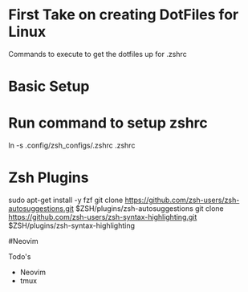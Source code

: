 # First Take on creating DotFiles for Linux
Commands to execute to get the dotfiles up for .zshrc

# Basic Setup

# Run command to setup zshrc
ln -s .config/zsh_configs/.zshrc .zshrc

# Zsh Plugins
sudo apt-get install -y fzf
git clone https://github.com/zsh-users/zsh-autosuggestions.git $ZSH/plugins/zsh-autosuggestions
git clone https://github.com/zsh-users/zsh-syntax-highlighting.git $ZSH/plugins/zsh-syntax-highlighting

#Neovim


Todo's
- Neovim
- tmux
